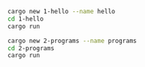 ```bash
cargo new 1-hello --name hello
cd 1-hello
cargo run
```

```bash
cargo new 2-programs --name programs
cd 2-programs
cargo run
```


